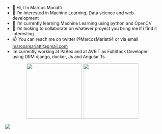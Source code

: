 - 👋 Hi, I’m Marcos Mariatti
- 👀 I’m interested in Machine Learning, Data science and web development
- 🌱 I’m currently learning  Machine Learning using python and OpenCV
- 💞️ I’m looking to collaborate on whatever proyect you bring me if i find it interesting
- 📫 You can reach me on twitter @MarcosMariatti4 or via email marcosmariatti@gmail.com
- Im currently working at PaBex and at AVEIT as FullStack Developer using ORM django, docker, Js and Angular Ts

<!---
MMariatti/MMariatti is a ✨ special ✨ repository because its `README.md` (this file) appears on your GitHub profile.
You can click the Preview link to take a look at your changes.
--->

<div align="center">
  <img height="180em" src="https://github-readme-stats.vercel.app/api?username=MMariatti&count_private=true&show_icons=true&theme=radical"/>
  
  <img height="180em" src="https://github-readme-stats.vercel.app/api/top-langs/?username=MMariatti&layout=compact&theme=radical&langs_count=8"/>
</div>

![](https://komarev.com/ghpvc/?username=MMariatti)
